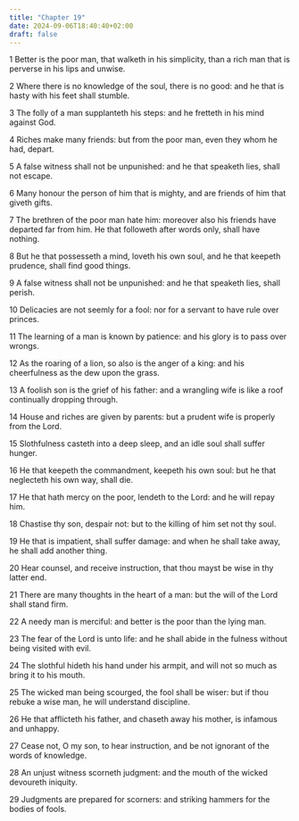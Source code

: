 ```yaml
---
title: "Chapter 19"
date: 2024-09-06T18:40:40+02:00
draft: false
---
```




1 Better is the poor man, that walketh in his simplicity, than a rich man that is perverse in his lips and unwise.

2 Where there is no knowledge of the soul, there is no good: and he that is hasty with his feet shall stumble.

3 The folly of a man supplanteth his steps: and he fretteth in his mind against God.

4 Riches make many friends: but from the poor man, even they whom he had, depart.

5 A false witness shall not be unpunished: and he that speaketh lies, shall not escape.

6 Many honour the person of him that is mighty, and are friends of him that giveth gifts.

7 The brethren of the poor man hate him: moreover also his friends have departed far from him. He that followeth after words only, shall have nothing.

8 But he that possesseth a mind, loveth his own soul, and he that keepeth prudence, shall find good things.

9 A false witness shall not be unpunished: and he that speaketh lies, shall perish.

10 Delicacies are not seemly for a fool: nor for a servant to have rule over princes.

11 The learning of a man is known by patience: and his glory is to pass over wrongs.

12 As the roaring of a lion, so also is the anger of a king: and his cheerfulness as the dew upon the grass.

13 A foolish son is the grief of his father: and a wrangling wife is like a roof continually dropping through.

14 House and riches are given by parents: but a prudent wife is properly from the Lord.

15 Slothfulness casteth into a deep sleep, and an idle soul shall suffer hunger.

16 He that keepeth the commandment, keepeth his own soul: but he that neglecteth his own way, shall die.

17 He that hath mercy on the poor, lendeth to the Lord: and he will repay him.

18 Chastise thy son, despair not: but to the killing of him set not thy soul.

19 He that is impatient, shall suffer damage: and when he shall take away, he shall add another thing.

20 Hear counsel, and receive instruction, that thou mayst be wise in thy latter end.

21 There are many thoughts in the heart of a man: but the will of the Lord shall stand firm.

22 A needy man is merciful: and better is the poor than the lying man.

23 The fear of the Lord is unto life: and he shall abide in the fulness without being visited with evil.

24 The slothful hideth his hand under his armpit, and will not so much as bring it to his mouth.

25 The wicked man being scourged, the fool shall be wiser: but if thou rebuke a wise man, he will understand discipline.

26 He that afflicteth his father, and chaseth away his mother, is infamous and unhappy.

27 Cease not, O my son, to hear instruction, and be not ignorant of the words of knowledge.

28 An unjust witness scorneth judgment: and the mouth of the wicked devoureth iniquity.

29 Judgments are prepared for scorners: and striking hammers for the bodies of fools.

